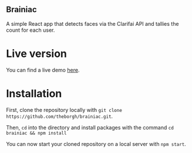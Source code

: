 ## Brainiac

A simple React app that detects faces via the Clarifai API and tallies the count for each user.

# Live version

You can find a live demo [here](https://brainiak.herokuapp.com/).

# Installation

First, clone the repository locally with `git clone https://github.com/theborgh/brainiac.git`.

Then, `cd` into the directory and install packages with the command `cd brainiac && npm install`

You can now start your cloned repository on a local server with `npm start`.
